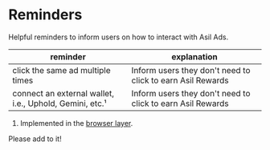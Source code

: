 # Reminders

Helpful reminders to inform users on how to interact with Asil Ads.

| reminder  | explanation  |
|---|---|
| click the same ad multiple times  | Inform users they don't need to click to earn Asil Rewards  |
| connect an external wallet, i.e., Uphold, Gemini, etc.¹  | Inform users they don't need to click to earn Asil Rewards  |

1. Implemented in the [browser layer](../../../../browser/reminder/reminder_util.h).

Please add to it!
